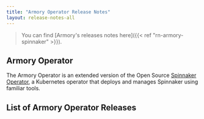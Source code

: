 ```yaml
---
title: "Armory Operator Release Notes"
layout: release-notes-all
---
```


> You can find [Armory's releases notes here]({{< ref "rn-armory-spinnaker" >}}).

## Armory Operator

The Armory Operator is an extended version of the Open Source [Spinnaker Operator](https://www.armory.io/blog/spinnaker-operator/), a Kubernetes operator that deploys and manages Spinnaker using familiar tools.

## List of Armory Operator Releases

<!-- Hugo/docsy auto generates a list of the child pages here. The front matter configures it to go from newest to oldest --!>
